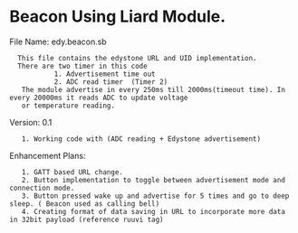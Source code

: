 # Beacon Using Liard Module.

   File Name: edy.beacon.sb
   
      This file contains the edystone URL and UID implementation. 
      There are two timer in this code
               1. Advertisement time out
               2. ADC read timer  (Timer 2)
       The module advertise in every 250ms till 2000ms(timeout time). In every 20000ms it reads ADC to update voltage
       or temperature reading.
       
   Version: 0.1
   
       1. Working code with (ADC reading + Edystone advertisement)
   
   Enhancement Plans:
   
       1. GATT based URL change.
       2. Button implementation to toggle between advertisement mode and connection mode.
       3. Button pressed wake up and advertise for 5 times and go to deep sleep. ( Beacon used as calling bell)
       4. Creating format of data saving in URL to incorporate more data in 32bit payload (reference ruuvi tag)
       
       
    
